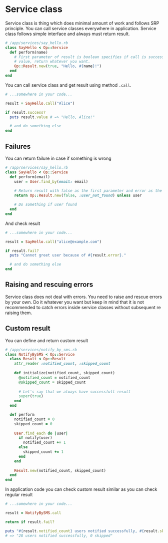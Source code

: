 # Service class

Service class is thing which does minimal amount of work and follows SRP principle. You can call service classes everywhere in application. Service class follows simple interface and always must return result.

```ruby
# /app/services/say_hello.rb
class SayHello < Op::Service
  def perform(name)
    # First parameter of result is boolean specifies if call is successfull or not. Second parameter is 
    # value, return whatever you want.
    Op::Result.new(true, "Hello, #{name}!")
  end
end
```

You can call service class and get result using method `.call`.

```ruby
# ...somewhere in your code...

result = SayHello.call("Alice")

if result.success?
  puts result.value # => "Hello, Alice!"

  # and do something else
end
```

## Failures

You can return failure in case if something is wrong

```ruby
# /app/services/say_hello.rb
class SayHello < Op::Service
  def perform(email)
    user = User.find_by(email: email)
    
    # Return result with false as the first parameter and error as the second.
    return Op::Result.new(false, :user_not_found) unless user

    # Do something if user found    
  end
end

```

And check result

```ruby
# ...somewhere in your code...

result = SayHello.call("alice@example.com")

if result.fail?
  puts "Cannot greet user because of #{result.error}."

  # and do something else
end
```

## Raising and rescuing errors

Service class does not deal with errors. You need to raise and rescue errors by your own. Do it whatever you 
want but keep in mind that it is not recommended to catch errors inside service classes without subsequent 
re raising them. 

## Custom result

You can define and return custom result

```ruby
# /app/services/notify_by_sms.rb
class NotifyBySMS < Op::Service
  class Result < Op::Result
    attr_reader :notified_count, :skipped_count
    
    def initialize(notified_count, skipped_count)
      @notified_count = notified_count
      @skipped_count = skipped_count 
      
      # Let's say that we always have successfull result
      super(true)
    end  
  end

  def perform
    notified_count = 0
    skipped_count = 0
    
    User.find_each do |user|
      if notify(user)
        notified_count += 1
      else
        skipped_count += 1
      end
    end
    
    Result.new(notified_count, skipped_count)
  end
end
```

In application code you can check custom result similar as you can check regular result

```ruby
# ...somewhere in your code...

result = NotifyBySMS.call

return if result.fail?

puts "#{result.notified_count} users notified successfully, #{result.skipped_count} skipped"
# => "28 users notified successfully, 0 skipped" 
```

